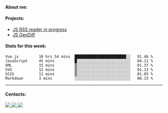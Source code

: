 #### About me:

#### Projects:
- [JS RSS reader *in progress*](https://github.com/GKoil/frontend-project-lvl3)
- [JS GenDiff](https://github.com/GKoil/GenDiff)

#### Stats for this week:
<!--START_SECTION:waka-->

```text
Vue.js         16 hrs 54 mins  ███████████████████████░░   91.46 %
JavaScript     45 mins         █░░░░░░░░░░░░░░░░░░░░░░░░   04.11 %
XML            15 mins         ▒░░░░░░░░░░░░░░░░░░░░░░░░   01.37 %
SVG            12 mins         ▒░░░░░░░░░░░░░░░░░░░░░░░░   01.13 %
SCSS           11 mins         ▒░░░░░░░░░░░░░░░░░░░░░░░░   01.05 %
Markdown       3 mins          ░░░░░░░░░░░░░░░░░░░░░░░░░   00.33 %
```

<!--END_SECTION:waka-->
---
#### Contacts:

<a target='_blank' title='LinkedIn' href="https://www.linkedin.com/in/gkoil/">
  <img src="https://img.shields.io/badge/LinkedIn-0077B5?style=for-the-badge&logo=linkedin&logoColor=white" />
</a>
<a target='_blank' title='Telegram' href="https://t.me/gkoil">
  <img src="https://img.shields.io/badge/Telegram-2CA5E0?style=for-the-badge&logo=telegram&logoColor=white" />
</a>
<a target='_blank' title='Gmail' href="mailto: gk.grigorev@gmail.com">
  <img src="https://img.shields.io/badge/Gmail-D14836?style=for-the-badge&logo=gmail&logoColor=white" />
</a>

